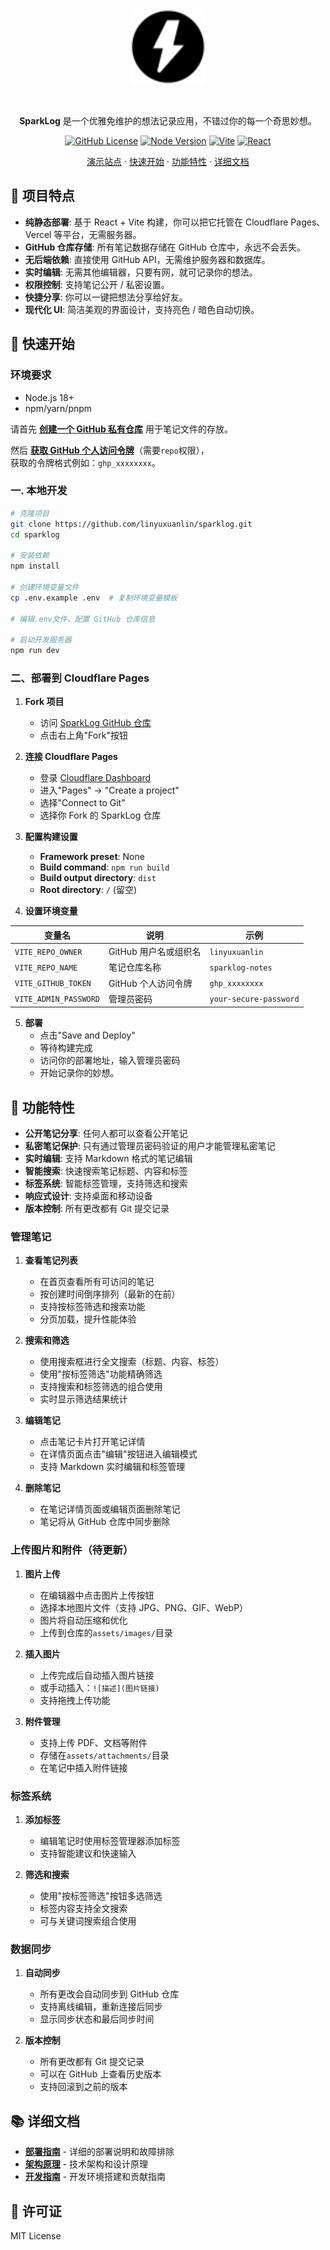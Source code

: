 <div align="center">
  <img src="public/sparklog-favicon.svg" alt="SparkLog Logo" width="120" height="120">
  
  &nbsp;

  **SparkLog** 是一个优雅免维护的想法记录应用，不错过你的每一个奇思妙想。

  [![GitHub License](https://img.shields.io/github/license/linyuxuanlin/sparklog)](LICENSE)
  [![Node Version](https://img.shields.io/badge/node-%3E%3D18.0.0-brightgreen)](https://nodejs.org)
  [![Vite](https://img.shields.io/badge/vite-5.0-646CFF)](https://vitejs.dev)
  [![React](https://img.shields.io/badge/react-18.2-61DAFB)](https://reactjs.org)
  
  [演示站点](https://sparklog.wiki-power.com/) · [快速开始](#-快速开始) · [功能特性](#-功能特性) · [详细文档](#-详细文档)
</div>

## 🌟 项目特点

- **纯静态部署**: 基于 React + Vite 构建，你可以把它托管在 Cloudflare Pages、Vercel 等平台，无需服务器。
- **GitHub 仓库存储**: 所有笔记数据存储在 GitHub 仓库中，永远不会丢失。
- **无后端依赖**: 直接使用 GitHub API，无需维护服务器和数据库。
- **实时编辑**: 无需其他编辑器，只要有网，就可记录你的想法。
- **权限控制**: 支持笔记公开 / 私密设置。
- **快捷分享**: 你可以一键把想法分享给好友。
- **现代化 UI**: 简洁美观的界面设计，支持亮色 / 暗色自动切换。

## 🚀 快速开始

### 环境要求

- Node.js 18+
- npm/yarn/pnpm

请首先 [**创建一个 GitHub 私有仓库**](https://github.com/new?name=sparklog-notes&private=true) 用于笔记文件的存放。

然后 [**获取 GitHub 个人访问令牌**](https://github.com/settings/tokens/new?description=SparkLog%20Notes&scopes=repo)（需要`repo`权限），  
获取的令牌格式例如：`ghp_xxxxxxxx`。

### 一. 本地开发

```bash
# 克隆项目
git clone https://github.com/linyuxuanlin/sparklog.git
cd sparklog

# 安装依赖
npm install

# 创建环境变量文件
cp .env.example .env  # 复制环境变量模板

# 编辑.env文件，配置 GitHub 仓库信息

# 启动开发服务器
npm run dev
```

### 二、部署到 Cloudflare Pages

1. **Fork 项目**

   - 访问 [SparkLog GitHub 仓库](https://github.com/linyuxuanlin/sparklog)
   - 点击右上角"Fork"按钮

2. **连接 Cloudflare Pages**

   - 登录 [Cloudflare Dashboard](https://dash.cloudflare.com/)
   - 进入"Pages" → "Create a project"
   - 选择"Connect to Git"
   - 选择你 Fork 的 SparkLog 仓库

3. **配置构建设置**

   - **Framework preset**: None
   - **Build command**: `npm run build`
   - **Build output directory**: `dist`
   - **Root directory**: `/` (留空)

4. **设置环境变量**

| 变量名                | 说明                  | 示例                   |
| --------------------- | --------------------- | ---------------------- |
| `VITE_REPO_OWNER`     | GitHub 用户名或组织名 | `linyuxuanlin`         |
| `VITE_REPO_NAME`      | 笔记仓库名称          | `sparklog-notes`       |
| `VITE_GITHUB_TOKEN`   | GitHub 个人访问令牌   | `ghp_xxxxxxxx`         |
| `VITE_ADMIN_PASSWORD` | 管理员密码            | `your-secure-password` |

5. **部署**
   - 点击"Save and Deploy"
   - 等待构建完成
   - 访问你的部署地址，输入管理员密码
   - 开始记录你的妙想。

## 🎯 功能特性

- **公开笔记分享**: 任何人都可以查看公开笔记
- **私密笔记保护**: 只有通过管理员密码验证的用户才能管理私密笔记
- **实时编辑**: 支持 Markdown 格式的笔记编辑
- **智能搜索**: 快速搜索笔记标题、内容和标签
- **标签系统**: 智能标签管理，支持筛选和搜索
- **响应式设计**: 支持桌面和移动设备
- **版本控制**: 所有更改都有 Git 提交记录

### 管理笔记

1. **查看笔记列表**

   - 在首页查看所有可访问的笔记
   - 按创建时间倒序排列（最新的在前）
   - 支持按标签筛选和搜索功能
   - 分页加载，提升性能体验

2. **搜索和筛选**

   - 使用搜索框进行全文搜索（标题、内容、标签）
   - 使用"按标签筛选"功能精确筛选
   - 支持搜索和标签筛选的组合使用
   - 实时显示筛选结果统计

3. **编辑笔记**

   - 点击笔记卡片打开笔记详情
   - 在详情页面点击"编辑"按钮进入编辑模式
   - 支持 Markdown 实时编辑和标签管理

4. **删除笔记**
   - 在笔记详情页面或编辑页面删除笔记
   - 笔记将从 GitHub 仓库中同步删除

### 上传图片和附件（待更新）

1. **图片上传**

   - 在编辑器中点击图片上传按钮
   - 选择本地图片文件（支持 JPG、PNG、GIF、WebP）
   - 图片将自动压缩和优化
   - 上传到仓库的`assets/images/`目录

2. **插入图片**

   - 上传完成后自动插入图片链接
   - 或手动插入：`![描述](图片链接)`
   - 支持拖拽上传功能

3. **附件管理**
   - 支持上传 PDF、文档等附件
   - 存储在`assets/attachments/`目录
   - 在笔记中插入附件链接

### 标签系统

1. **添加标签**
   - 编辑笔记时使用标签管理器添加标签
   - 支持智能建议和快速输入

2. **筛选和搜索**
   - 使用"按标签筛选"按钮多选筛选
   - 标签内容支持全文搜索
   - 可与关键词搜索组合使用


### 数据同步

1. **自动同步**

   - 所有更改会自动同步到 GitHub 仓库
   - 支持离线编辑，重新连接后同步
   - 显示同步状态和最后同步时间

2. **版本控制**
   - 所有更改都有 Git 提交记录
   - 可以在 GitHub 上查看历史版本
   - 支持回滚到之前的版本

## 📚 详细文档

- **[部署指南](./docs/DEPLOYMENT.md)** - 详细的部署说明和故障排除
- **[架构原理](./docs/ARCHITECTURE.md)** - 技术架构和设计原理
- **[开发指南](./docs/DEVELOPMENT.md)** - 开发环境搭建和贡献指南

## 📄 许可证

MIT License
